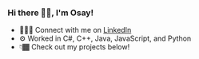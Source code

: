 ### Hi there 👋🏾, I'm Osay!



- 🧑🏾‍💼 Connect with me on [LinkedIn](https://www.linkedin.com/in/oedo3/)
- ⚙️ Worked in C#, C++, Java, JavaScript, and Python
- 👇🏾 Check out my projects below!

<!--
**oedo3/oedo3** is a ✨ _special_ ✨ repository because its `README.md` (this file) appears on your GitHub profile.

📄 View my resume at 

Here are some ideas to get you started:

- 🔭 I’m currently working on ...
- 🌱 I’m currently learning ...
- 👯 I’m looking to collaborate on ...
- 🤔 I’m looking for help with ...
- 💬 Ask me about ...
- 📫 How to reach me: ...
- 😄 Pronouns: ...
- ⚡ Fun fact: ...
-->

